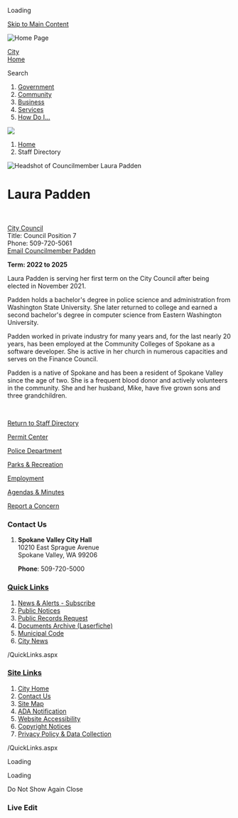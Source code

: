 Loading

[Skip to Main Content](https://spokanevalleywa.gov/directory.aspx?EID=23%2F)

![Home Page](https://spokanevalleywa.gov/ImageRepository/Document?documentID=66)

[City  
Home](https://www.spokanevalleywa.gov)

Search

1. [Government](https://spokanevalleywa.gov/27/Government)
2. [Community](https://spokanevalleywa.gov/31/Community)
3. [Business](https://spokanevalleywa.gov/101/Business)
4. [Services](https://spokanevalleywa.gov/149/Services)
5. [How Do I...](https://spokanevalleywa.gov/9/How-Do-I)

<!--THE END-->

![](https://spokanevalleywa.gov/ImageRepository/Document?documentID=65)

1. [Home](https://spokanevalleywa.gov)
2. Staff Directory

![Headshot of Councilmember Laura Padden](https://spokanevalleywa.gov/ImageRepository/Document?documentID=2810 "Headshot of Councilmember Laura Padden")

# Laura Padden

 

[City Council](https://spokanevalleywa.gov/Directory.aspx?DID=8)  
Title: Council Position 7  
Phone: 509-720-5061  
[Email Councilmember Padden](mailto:lpadden@SpokaneValleyWA.gov)

**Term: 2022 to 2025**

Laura Padden is serving her first term on the City Council after being elected in November 2021.

Padden holds a bachelor's degree in police science and administration from Washington State University. She later returned to college and earned a second bachelor's degree in computer science from Eastern Washington University.

Padden worked in private industry for many years and, for the last nearly 20 years, has been employed at the Community Colleges of Spokane as a software developer. She is active in her church in numerous capacities and serves on the Finance Council.

Padden is a native of Spokane and has been a resident of Spokane Valley since the age of two. She is a frequent blood donor and actively volunteers in the community. She and her husband, Mike, have five grown sons and three grandchildren.

 

[Return to Staff Directory](https://spokanevalleywa.gov/Directory.aspx)

[Permit Center](https://spokanevalleywa.gov/180/Permit-Center)

[Police Department](https://spokanevalleywa.gov/169/Police)

[Parks &amp; Recreation](https://spokanevalleywa.gov/163/Parks-Recreation)

[Employment](https://spokanevalleywa.gov/411)

[Agendas &amp; Minutes](https://spokanevalleywa.gov/129/Agendas-Minutes)

[Report a Concern](https://spokanevalleywa.gov/443/SVexpress---Report-a-Concern)

### Contact Us

1. **Spokane Valley City Hall**  
   10210 East Sprague Avenue  
   Spokane Valley, WA 99206
   
   **Phone**: 509-720-5000

### [Quick Links](https://spokanevalleywa.gov/QuickLinks.aspx?CID=15)

1. [News &amp; Alerts - Subscribe](https://public.govdelivery.com/accounts/WASPOKANEVALLEY/subscriber/new?qsp=CODE_RED)
2. [Public Notices](https://spokanevalleywa.gov/359/2154/Public-Notices)
3. [Public Records Request](https://spokanevalleywa.gov/691/Public-Records)
4. [Documents Archive (Laserfiche)](https://laserfiche.spokanevalley.org/WebLink/Browse.aspx?dbid=0&repo=SpokaneValley)
5. [Municipal Code](https://www.codepublishing.com/WA/SpokaneValley)
6. [City News](https://spokanevalleywa.gov/CivicAlerts.aspx?CID=1)

/QuickLinks.aspx

### [Site Links](https://spokanevalleywa.gov/QuickLinks.aspx?CID=16)

1. [City Home](https://www.spokanevalleywa.gov)
2. [Contact Us](https://spokanevalleywa.gov/directory.aspx)
3. [Site Map](https://spokanevalleywa.gov/sitemap)
4. [ADA Notification](https://spokanevalleywa.gov/207/Americans-with-Disabilities-Act-Notice)
5. [Website Accessibility](https://spokanevalleywa.gov/accessibility)
6. [Copyright Notices](https://spokanevalleywa.gov/copyright)
7. [Privacy Policy &amp; Data Collection](https://spokanevalleywa.gov/privacy)

/QuickLinks.aspx

Loading

Loading

Do Not Show Again Close

### Live Edit